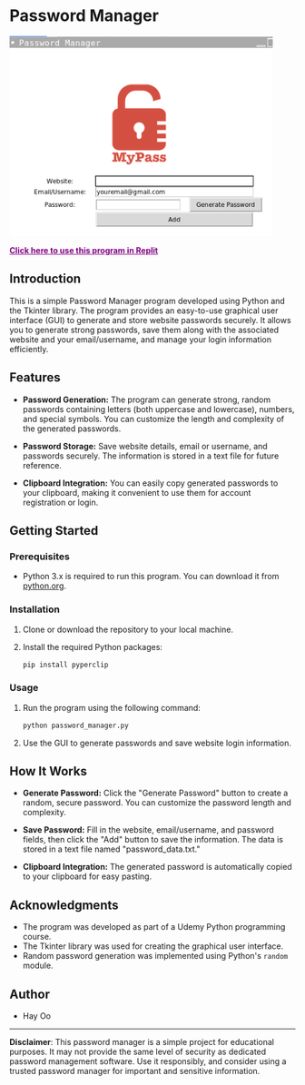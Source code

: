 
# Password Manager

![alt text](/logoscreen.png)

<b><a href="https://replit.com/@HayOo1/Password-Manager" style="color:purple;">Click here to use this program in Replit</a></b>

## Introduction

This is a simple Password Manager program developed using Python and the Tkinter library. The program provides an easy-to-use graphical user interface (GUI) to generate and store website passwords securely. It allows you to generate strong passwords, save them along with the associated website and your email/username, and manage your login information efficiently.

## Features

- **Password Generation:** The program can generate strong, random passwords containing letters (both uppercase and lowercase), numbers, and special symbols. You can customize the length and complexity of the generated passwords.

- **Password Storage:** Save website details, email or username, and passwords securely. The information is stored in a text file for future reference.

- **Clipboard Integration:** You can easily copy generated passwords to your clipboard, making it convenient to use them for account registration or login.

## Getting Started

### Prerequisites

- Python 3.x is required to run this program. You can download it from [python.org](https://www.python.org/downloads/).

### Installation

1. Clone or download the repository to your local machine.

2. Install the required Python packages:
   ```bash
   pip install pyperclip
   ```

### Usage

1. Run the program using the following command:
   ```bash
   python password_manager.py
   ```

2. Use the GUI to generate passwords and save website login information.

## How It Works

- **Generate Password:** Click the "Generate Password" button to create a random, secure password. You can customize the password length and complexity.

- **Save Password:** Fill in the website, email/username, and password fields, then click the "Add" button to save the information. The data is stored in a text file named "password_data.txt."

- **Clipboard Integration:** The generated password is automatically copied to your clipboard for easy pasting.

## Acknowledgments

- The program was developed as part of a Udemy Python programming course.
- The Tkinter library was used for creating the graphical user interface.
- Random password generation was implemented using Python's `random` module.

## Author

- Hay Oo


---

**Disclaimer**: This password manager is a simple project for educational purposes. It may not provide the same level of security as dedicated password management software. Use it responsibly, and consider using a trusted password manager for important and sensitive information.

